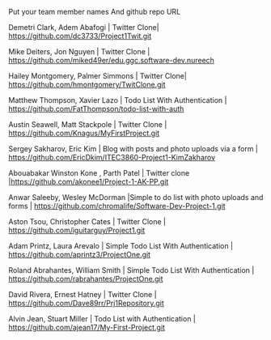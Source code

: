 Put your team member names
And github repo URL

Demetri Clark, Adem Abafogi | Twitter Clone| https://github.com/dc3733/Project1Twit.git

Mike Deiters, Jon Nguyen | Twitter Clone | https://github.com/miked49er/edu.ggc.software-dev.nureech

Hailey Montgomery, Palmer Simmons | Twitter Clone| https://github.com/hmontgomery/TwitClone.git

Matthew Thompson, Xavier Lazo | Todo List With Authentication | https://github.com/FatThompson/todo-list-with-auth

Austin Seawell, Matt Stackpole | Twitter Clone | https://github.com/Knagus/MyFirstProject.git

Sergey Sakharov, Eric Kim | Blog with posts and photo uploads via a form | https://github.com/EricDkim/ITEC3860-Project1-KimZakharov

Abouabakar Winston Kone , Parth Patel | Twitter clone |https://github.com/akonee1/Project-1-AK-PP.git

Anwar Saleeby, Wesley McDorman |Simple to do list with photo uploads and forms | https://github.com/chromalife/Software-Dev-Project-1.git

Aston Tsou, Christopher Cates | Twitter Clone | https://github.com/iguitarguy/Project1.git

Adam Printz, Laura Arevalo | Simple Todo List With Authentication | https://github.com/aprintz3/ProjectOne.git

Roland Abrahantes, William Smith | Simple Todo List With Authentication | https://github.com/rabrahantes/ProjectOne.git

David Rivera, Ernest Hatney | Twitter Clone | https://github.com/Dave89rr/Prj1Repository.git

Alvin Jean, Stuart Miller | Todo List with Authentication | https://github.com/ajean17/My-First-Project.git
